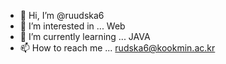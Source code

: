 - 👋 Hi, I’m @ruudska6
- 👀 I’m interested in ... Web
- 🌱 I’m currently learning ... JAVA
- 📫 How to reach me ... rudska6@kookmin.ac.kr

<!---
ruudska6/ruudska6 is a ✨ special ✨ repository because its `README.md` (this file) appears on your GitHub profile.
You can click the Preview link to take a look at your changes.
--->
